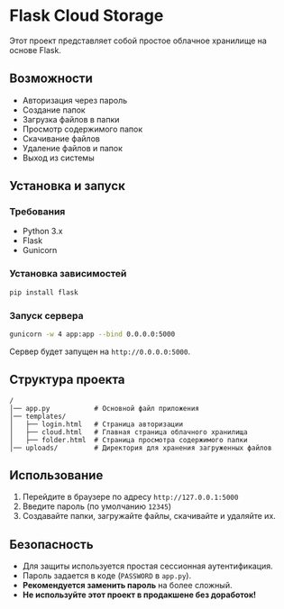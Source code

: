 # Flask Cloud Storage

Этот проект представляет собой простое облачное хранилище на основе Flask.

## Возможности
- Авторизация через пароль
- Создание папок
- Загрузка файлов в папки
- Просмотр содержимого папок
- Скачивание файлов
- Удаление файлов и папок
- Выход из системы

## Установка и запуск

### Требования
- Python 3.x
- Flask
- Gunicorn

### Установка зависимостей
```bash
pip install flask
```

### Запуск сервера

```bash
gunicorn -w 4 app:app --bind 0.0.0.0:5000
```

Сервер будет запущен на `http://0.0.0.0:5000`.

## Структура проекта
```
/
│── app.py           # Основной файл приложения
│── templates/
│   ├── login.html   # Страница авторизации
│   ├── cloud.html   # Главная страница облачного хранилища
│   ├── folder.html  # Страница просмотра содержимого папки
│── uploads/         # Директория для хранения загруженных файлов
```

## Использование
1. Перейдите в браузере по адресу `http://127.0.0.1:5000`
2. Введите пароль (по умолчанию `12345`)
3. Создавайте папки, загружайте файлы, скачивайте и удаляйте их.

## Безопасность
- Для защиты используется простая сессионная аутентификация.
- Пароль задается в коде (`PASSWORD` в `app.py`).
- **Рекомендуется заменить пароль** на более сложный.
- **Не используйте этот проект в продакшене без доработок!**


